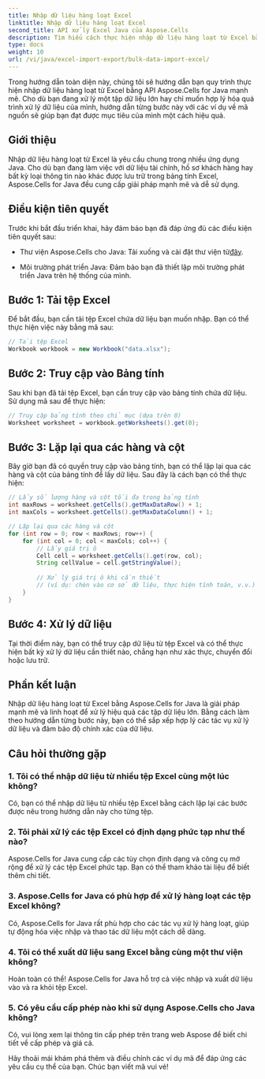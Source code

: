 ```yaml
---
title: Nhập dữ liệu hàng loạt Excel
linktitle: Nhập dữ liệu hàng loạt Excel
second_title: API xử lý Excel Java của Aspose.Cells
description: Tìm hiểu cách thực hiện nhập dữ liệu hàng loạt từ Excel bằng Aspose.Cells for Java API. Tối ưu hóa quá trình xử lý dữ liệu của bạn với hướng dẫn từng bước này.
type: docs
weight: 10
url: /vi/java/excel-import-export/bulk-data-import-excel/
---
```


Trong hướng dẫn toàn diện này, chúng tôi sẽ hướng dẫn bạn quy trình thực hiện nhập dữ liệu hàng loạt từ Excel bằng API Aspose.Cells for Java mạnh mẽ. Cho dù bạn đang xử lý một tập dữ liệu lớn hay chỉ muốn hợp lý hóa quá trình xử lý dữ liệu của mình, hướng dẫn từng bước này với các ví dụ về mã nguồn sẽ giúp bạn đạt được mục tiêu của mình một cách hiệu quả.

## Giới thiệu

Nhập dữ liệu hàng loạt từ Excel là yêu cầu chung trong nhiều ứng dụng Java. Cho dù bạn đang làm việc với dữ liệu tài chính, hồ sơ khách hàng hay bất kỳ loại thông tin nào khác được lưu trữ trong bảng tính Excel, Aspose.Cells for Java đều cung cấp giải pháp mạnh mẽ và dễ sử dụng.

## Điều kiện tiên quyết

Trước khi bắt đầu triển khai, hãy đảm bảo bạn đã đáp ứng đủ các điều kiện tiên quyết sau:

-  Thư viện Aspose.Cells cho Java: Tải xuống và cài đặt thư viện từ[đây](https://releases.aspose.com/cells/java/).

- Môi trường phát triển Java: Đảm bảo bạn đã thiết lập môi trường phát triển Java trên hệ thống của mình.

## Bước 1: Tải tệp Excel

Để bắt đầu, bạn cần tải tệp Excel chứa dữ liệu bạn muốn nhập. Bạn có thể thực hiện việc này bằng mã sau:

```java
// Tải tệp Excel
Workbook workbook = new Workbook("data.xlsx");
```

## Bước 2: Truy cập vào Bảng tính

Sau khi bạn đã tải tệp Excel, bạn cần truy cập vào bảng tính chứa dữ liệu. Sử dụng mã sau để thực hiện:

```java
// Truy cập bảng tính theo chỉ mục (dựa trên 0)
Worksheet worksheet = workbook.getWorksheets().get(0);
```

## Bước 3: Lặp lại qua các hàng và cột

Bây giờ bạn đã có quyền truy cập vào bảng tính, bạn có thể lặp lại qua các hàng và cột của bảng tính để lấy dữ liệu. Sau đây là cách bạn có thể thực hiện:

```java
// Lấy số lượng hàng và cột tối đa trong bảng tính
int maxRows = worksheet.getCells().getMaxDataRow() + 1;
int maxCols = worksheet.getCells().getMaxDataColumn() + 1;

// Lặp lại qua các hàng và cột
for (int row = 0; row < maxRows; row++) {
    for (int col = 0; col < maxCols; col++) {
        // Lấy giá trị ô
        Cell cell = worksheet.getCells().get(row, col);
        String cellValue = cell.getStringValue();
        
        // Xử lý giá trị ô khi cần thiết
        // (ví dụ: chèn vào cơ sở dữ liệu, thực hiện tính toán, v.v.)
    }
}
```

## Bước 4: Xử lý dữ liệu

Tại thời điểm này, bạn có thể truy cập dữ liệu từ tệp Excel và có thể thực hiện bất kỳ xử lý dữ liệu cần thiết nào, chẳng hạn như xác thực, chuyển đổi hoặc lưu trữ.

## Phần kết luận

Nhập dữ liệu hàng loạt từ Excel bằng Aspose.Cells for Java là giải pháp mạnh mẽ và linh hoạt để xử lý hiệu quả các tập dữ liệu lớn. Bằng cách làm theo hướng dẫn từng bước này, bạn có thể sắp xếp hợp lý các tác vụ xử lý dữ liệu và đảm bảo độ chính xác của dữ liệu.

## Câu hỏi thường gặp

### 1. Tôi có thể nhập dữ liệu từ nhiều tệp Excel cùng một lúc không?

Có, bạn có thể nhập dữ liệu từ nhiều tệp Excel bằng cách lặp lại các bước được nêu trong hướng dẫn này cho từng tệp.

### 2. Tôi phải xử lý các tệp Excel có định dạng phức tạp như thế nào?

Aspose.Cells for Java cung cấp các tùy chọn định dạng và công cụ mở rộng để xử lý các tệp Excel phức tạp. Bạn có thể tham khảo tài liệu để biết thêm chi tiết.

### 3. Aspose.Cells for Java có phù hợp để xử lý hàng loạt các tệp Excel không?

Có, Aspose.Cells for Java rất phù hợp cho các tác vụ xử lý hàng loạt, giúp tự động hóa việc nhập và thao tác dữ liệu một cách dễ dàng.

### 4. Tôi có thể xuất dữ liệu sang Excel bằng cùng một thư viện không?

Hoàn toàn có thể! Aspose.Cells for Java hỗ trợ cả việc nhập và xuất dữ liệu vào và ra khỏi tệp Excel.

### 5. Có yêu cầu cấp phép nào khi sử dụng Aspose.Cells cho Java không?

Có, vui lòng xem lại thông tin cấp phép trên trang web Aspose để biết chi tiết về cấp phép và giá cả.

Hãy thoải mái khám phá thêm và điều chỉnh các ví dụ mã để đáp ứng các yêu cầu cụ thể của bạn. Chúc bạn viết mã vui vẻ!